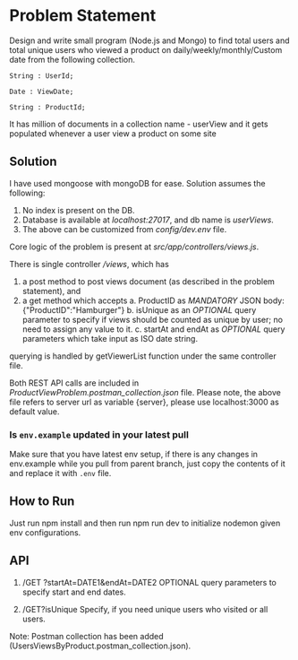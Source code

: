 # Problem Statement

Design and write small program (Node.js and Mongo) to find total users and total unique users who viewed a product on daily/weekly/monthly/Custom date from the following collection.

    String : UserId;

    Date : ViewDate;

    String : ProductId;

It has million of documents in a collection name - userView and it gets populated whenever a user view a product on some site

## Solution

I have used mongoose with mongoDB for ease.
Solution assumes the following:

1. No index is present on the DB.
2. Database is available at _localhost:27017_, and db name is _userViews_.
3. The above can be customized from _config/dev.env_ file.

Core logic of the problem is present at _src/app/controllers/views.js_.

There is single controller _/views_, which has

1. a post method to post views document (as described in the problem statement), and
2. a get method which accepts
   a. ProductID as _MANDATORY_ JSON body: {"ProductID":"Hamburger"}
   b. isUnique as an _OPTIONAL_ query parameter to specify if views should be counted as unique by user; no need to assign any value to it.
   c. startAt and endAt as _OPTIONAL_ query parameters which take input as ISO date string.

querying is handled by getViewerList function under the same controller file.

Both REST API calls are included in _ProductViewProblem.postman_collection.json_ file.
Please note, the above file refers to server url as variable {server}, please use localhost:3000 as default value.

### Is `env.example` updated in your latest pull

Make sure that you have latest env setup, if there is any changes in env.example while you pull from parent branch, just copy the contents of it and replace it with `.env` file.

## How to Run

Just run npm install and then run npm run dev to initialize nodemon given env configurations.

## API

1. /GET ?startAt=DATE1&endAt=DATE2
    OPTIONAL query parameters to specify start and end dates.

2. /GET?isUnique
    Specify, if you need unique users who visited or all users.

Note: Postman collection has been added (UsersViewsByProduct.postman_collection.json).
